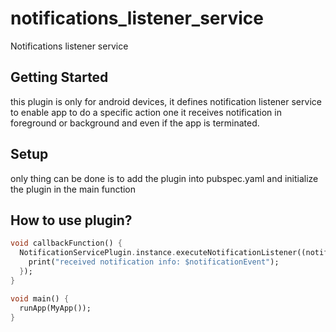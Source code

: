 # notifications_listener_service

Notifications listener service

## Getting Started

this plugin is only for android devices, it defines notification listener service to enable app to
do a specific action one it receives notification in foreground or background and even if the app is
terminated.

## Setup

only thing can be done is to add the plugin into pubspec.yaml and initialize the plugin in the main
function

## How to use plugin?

```dart
void callbackFunction() {
  NotificationServicePlugin.instance.executeNotificationListener((notificationEvent) {
    print("received notification info: $notificationEvent");
  });
}

void main() {
  runApp(MyApp());
}
```

